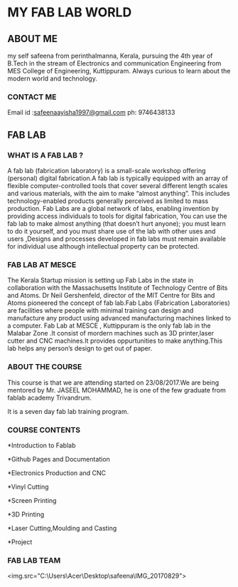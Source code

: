 # MY FAB LAB WORLD
## ABOUT ME

my self safeena from perinthalmanna, Kerala, pursuing the 4th year of B.Tech in the stream of Electronics and communication Engineering from MES College of Engineering, Kuttippuram. Always curious to learn about the modern world and technology.
### CONTACT ME
Email id :safeenaayisha1997@gmail.com
ph: 9746438133
## FAB LAB
### WHAT IS A FAB LAB ?
A fab lab (fabrication laboratory) is a small-scale workshop offering (personal) digital fabrication.A fab lab is typically equipped with an array of flexible computer-controlled tools that cover several different length scales and various materials, with the aim to make “almost anything”. This includes technology-enabled products generally perceived as limited to mass production.
Fab Labs are a global network of labs, enabling invention by providing access individuals to tools for digital fabrication, You can use the fab lab to make almost anything (that doesn’t hurt anyone); you must learn to do it yourself, and you must share use of the lab with other uses and users ,Designs and processes developed in fab labs must remain available for individual use although intellectual property can be protected.
### FAB LAB AT MESCE
The Kerala Startup mission is setting up Fab Labs in the state in collaboration with the Massachusetts Institute of Technology Centre of Bits and Atoms. Dr Neil Gershenfeld, director of the MIT Centre for Bits and Atoms pioneered the concept of fab lab.Fab Labs (Fabrication Laboratories) are facilities where people with minimal training can design and manufacture any product using advanced manufacturing machines linked to a computer. Fab Lab at MESCE , Kuttippuram is the only fab lab in the Malabar Zone .It consist of mordern machines such as 3D printer,laser cutter and CNC machines.It provides oppurtunities to make anything.This lab helps any person’s design to get out of paper.

### ABOUT THE COURSE
This course is that we are attending started on 23/08/2017.We are being mentored by Mr. JASEEL MOHAMMAD, he is one of the few graduate from fablab academy Trivandrum.

It is a seven day fab lab training program.

### COURSE CONTENTS

*Introduction to Fablab

*Github Pages and Documentation

*Electronics Production and CNC

*Vinyl Cutting

*Screen Printing

*3D Printing

*Laser Cutting,Moulding and Casting

*Project

### FAB LAB TEAM
<img.src="‪C:\Users\Acer\Desktop\safeena\IMG_20170829">
